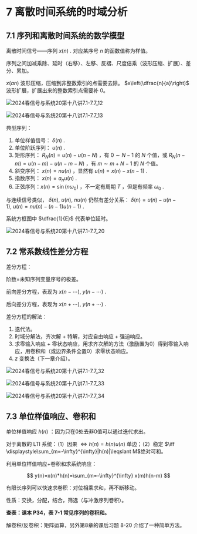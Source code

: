 # 7 离散时间系统的时域分析

## 7.1 序列和离散时间系统的数学模型

离散时间信号——序列 $x(n)$ . 对应某序号 $n$​ 的函数值称为样值。

序列之间加减乘除、延时（右移）、左移、反褶、尺度倍乘（波形压缩、扩展）、差分、累加。

$x(an)$ 波形压缩，压缩到非整数索引的点需要去除。 $x\left(\dfrac{n}{a}\right)$​ 波形扩展，扩展出来的整数索引点需要补 0。

![2024春信号与系统20第十八讲7.1-7.7_12](https://cdn.jsdelivr.net/gh/DerrickMarcus/picgo_image/images/ch7_img1.png)

![2024春信号与系统20第十八讲7.1-7.7_13](https://cdn.jsdelivr.net/gh/DerrickMarcus/picgo_image/images/ch7_img2.png)

典型序列：

1. 单位样值信号： $\delta(n)$ .
2. 单位阶跃序列： $u(n)$ .
3. 矩形序列： $R_N(n)=u(n)-u(n-N)$ ，有 $0 \sim N-1$ 的 $N$ 个值，或 $R_N(n-m)=u(n-m)-u(n-m-N)$ ，有 $m \sim m+N-1$ 的 $N$ 个值。
4. 斜变序列： $x(n)=nu(n)$ ，显然有 $u(n)=x(n)-x(n-1)$ .
5. 指数序列： $x(n)=a_n u(n)$ . ​
6. 正弦序列：$x(n)=\sin(n\omega_0)$ ，不一定有周期 $T$ ，但是有频率 $\omega_0$ .

与连续信号类似， $\delta(n),\ u(n),\ nu(n)$ 仍然有差分关系： $\delta(n)=u(n)-u(n-1),\ u(n)=nu(n)-(n-1)u(n-1)$ .

系统方框图中 $\dfrac{1}{E}$ 代表单位延时。

![2024春信号与系统20第十八讲7.1-7.7_20](https://cdn.jsdelivr.net/gh/DerrickMarcus/picgo_image/images/ch7_img3.png)

## 7.2 常系数线性差分方程

差分方程：

阶数=未知序列变量序号的极差。

前向差分方程，表现为 $x(n-\cdots),\ y(n-\cdots)$ .

后向差分方程，表现为 $x(n+\cdots),\ y(n+\cdots)$ .

差分方程的解法：

1. 迭代法。
2. 时域分解法，齐次解 + 特解，对应自由响应 + 强迫响应。
3. 求零输入响应 + 零状态响应，用求齐次解的方法（激励置为0）得到零输入响应，用卷积和（或边界条件全置0）求零状态响应。
4. $z$ 变换法（下一章介绍）。

![2024春信号与系统20第十八讲7.1-7.7_32](https://cdn.jsdelivr.net/gh/DerrickMarcus/picgo_image/images/ch7_img4.png)

![2024春信号与系统20第十八讲7.1-7.7_33](https://cdn.jsdelivr.net/gh/DerrickMarcus/picgo_image/images/ch7_img5.png)

![2024春信号与系统20第十八讲7.1-7.7_34](https://cdn.jsdelivr.net/gh/DerrickMarcus/picgo_image/images/ch7_img6.png)

## 7.3 单位样值响应、卷积和

单位样值响应 $h(n)$ ：因为只在0处去非0值可以通过迭代求出。

对于离散的 LTI 系统：（1）因果 $\iff h(n)=h(n)u(n)$ 单边；（2）稳定 $\iff \displaystyle\sum_{m=-\infty}^{\infty}|h(n)|\leqslant M$​ 绝对可和。

利用单位样值响应+卷积和求系统响应：

$$
y(n)=x(n)*h(n)=\sum_{m=-\infty}^{\infty} x(m)h(n-m)
$$

有限长序列可以快速求卷积：对位相乘求和，再不断移动。

性质：交换，分配，结合，筛选（与冲激序列卷积）。

**查表：课本 P34，表 7-1 常见序列的卷积和。**

解卷积/反卷积：矩阵运算，另外第8章的课后习题 8-20 介绍了一种简单方法。
